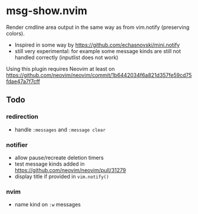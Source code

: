 # msg-show.nvim
Render cmdline area output in the same way as from vim.notify (preserving colors). 

- Inspired in some way by https://github.com/echasnovski/mini.notify
- still very experimental: for example some message kinds are still not handled correctly (inputlist does not work)

Using this plugin requires Neovim at least on https://github.com/neovim/neovim/commit/1b6442034f6a821d357fe59cd75fdae47a7f7cff

## Todo
### redirection
- handle `:messages` and `:message clear`
### notifier
- allow pause/recreate deletion timers
- test message kinds added in https://github.com/neovim/neovim/pull/31279
- display title if provided in `vim.notify()`
### nvim
- name kind on `:w` messages
